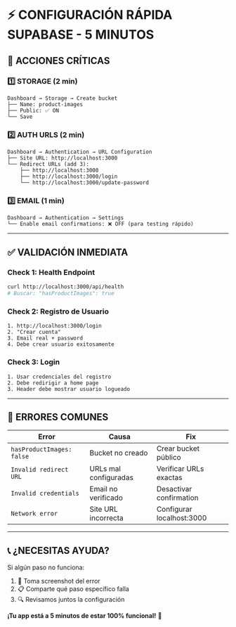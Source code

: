 # ⚡ CONFIGURACIÓN RÁPIDA SUPABASE - 5 MINUTOS

## 🎯 ACCIONES CRÍTICAS

### 1️⃣ STORAGE (2 min)

```
Dashboard → Storage → Create bucket
├── Name: product-images
├── Public: ✅ ON
└── Save
```

### 2️⃣ AUTH URLS (2 min)

```
Dashboard → Authentication → URL Configuration
├── Site URL: http://localhost:3000
└── Redirect URLs (add 3):
    ├── http://localhost:3000
    ├── http://localhost:3000/login
    └── http://localhost:3000/update-password
```

### 3️⃣ EMAIL (1 min)

```
Dashboard → Authentication → Settings
└── Enable email confirmations: ❌ OFF (para testing rápido)
```

---

## ✅ VALIDACIÓN INMEDIATA

### Check 1: Health Endpoint

```bash
curl http://localhost:3000/api/health
# Buscar: "hasProductImages": true
```

### Check 2: Registro de Usuario

```
1. http://localhost:3000/login
2. "Crear cuenta"
3. Email real + password
4. Debe crear usuario exitosamente
```

### Check 3: Login

```
1. Usar credenciales del registro
2. Debe redirigir a home page
3. Header debe mostrar usuario logueado
```

---

## 🚨 ERRORES COMUNES

| Error                     | Causa                 | Fix                       |
| ------------------------- | --------------------- | ------------------------- |
| `hasProductImages: false` | Bucket no creado      | Crear bucket público      |
| `Invalid redirect URL`    | URLs mal configuradas | Verificar URLs exactas    |
| `Invalid credentials`     | Email no verificado   | Desactivar confirmation   |
| `Network error`           | Site URL incorrecta   | Configurar localhost:3000 |

---

## 📞 ¿NECESITAS AYUDA?

Si algún paso no funciona:

1. 📸 Toma screenshot del error
2. 📋 Comparte qué paso específico falla
3. 🔍 Revisamos juntos la configuración

**¡Tu app está a 5 minutos de estar 100% funcional!** 🚀
